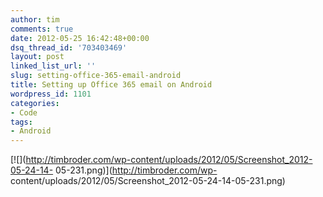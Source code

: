 ```yaml
---
author: tim
comments: true
date: 2012-05-25 16:42:48+00:00
dsq_thread_id: '703403469'
layout: post
linked_list_url: ''
slug: setting-office-365-email-android
title: Setting up Office 365 email on Android
wordpress_id: 1101
categories:
- Code
tags:
- Android
---
```


[![](http://timbroder.com/wp-content/uploads/2012/05/Screenshot_2012-05-24-14-
05-231.png)](http://timbroder.com/wp-
content/uploads/2012/05/Screenshot_2012-05-24-14-05-231.png)

